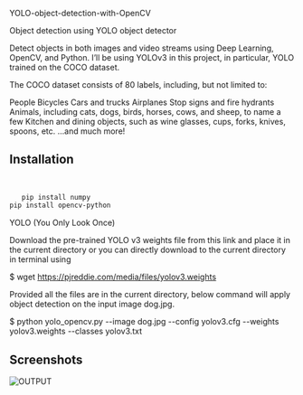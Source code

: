
YOLO-object-detection-with-OpenCV



Object detection using YOLO object detector

Detect objects in both images and video streams using Deep Learning, OpenCV, and Python.
I’ll be using YOLOv3 in this project, in particular, YOLO trained on the COCO dataset.

The COCO dataset consists of 80 labels, including, but not limited to:

People
Bicycles
Cars and trucks
Airplanes
Stop signs and fire hydrants
Animals, including cats, dogs, birds, horses, cows, and sheep, to name a few
Kitchen and dining objects, such as wine glasses, cups, forks, knives, spoons, etc. …and much more!




## Installation



```bash
  
   
   pip install numpy
pip install opencv-python
```


YOLO (You Only Look Once)


Download the pre-trained YOLO v3 weights file from this link and place it in the current directory or you can directly download to the current directory in terminal using

$ wget https://pjreddie.com/media/files/yolov3.weights

Provided all the files are in the current directory, below command will apply object detection on the input image dog.jpg.

$ python yolo_opencv.py --image dog.jpg --config yolov3.cfg --weights yolov3.weights --classes yolov3.txt



## Screenshots

![OUTPUT](C:\Users\dnyan\Downloads\object-detection.jpg)

